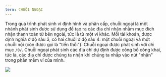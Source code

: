 ```yaml
---
term: CHUỖI NGOẠI
---
```


Trong quá trình phát sinh ví định hình và phân cấp, chuỗi ngoại là một nhánh phát sinh được sử dụng để tạo ra các địa chỉ nhận nhằm mục đích nhận thanh toán từ bên ngoài, tức là từ một ví khác. Mỗi tài khoản, được định nghĩa ở độ sâu 3, có hai chuỗi ở độ sâu 4: một chuỗi ngoại và một chuỗi nội (còn được gọi là "tiền thối"). Chuỗi ngoại được phát sinh với chỉ mục `/0/`. Chuỗi ngoại phát sinh các địa chỉ dự định được công bố công khai, tức là, các địa chỉ được chúng ta nhận khi chúng ta nhấp vào nút "nhận" trong phần mềm ví của mình.

![](../../dictionnaire/assets/22.png)